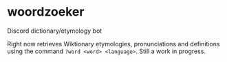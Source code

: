 # woordzoeker
Discord dictionary/etymology bot

Right now retrieves Wiktionary etymologies, pronunciations and definitions using the command `?word <word> <language>`. Still a work in progress.

